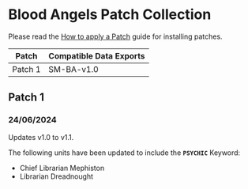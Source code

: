 # Blood Angels Patch Collection
Please read the [How to apply a Patch](/PATCHES.md) guide for installing patches.

Patch | Compatible Data Exports
--- | ---
Patch 1 | SM-BA-v1.0

## Patch 1
### 24/06/2024
  Updates v1.0 to v1.1.
  
  The following units have been updated to include the **`PSYCHIC`** Keyword:
  * Chief Librarian Mephiston
  * Librarian Dreadnought  